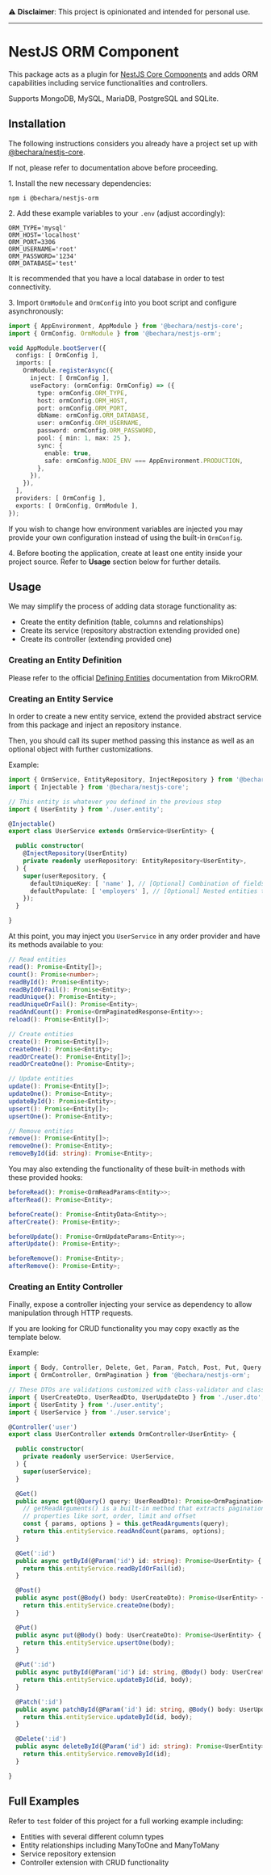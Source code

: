 ⚠️ **Disclaimer**: This project is opinionated and intended for personal use.

---

# NestJS ORM Component

This package acts as a plugin for [NestJS Core Components](https://github.com/etienne-bechara/nestjs-core) and adds ORM capabilities including service functionalities and controllers.

Supports MongoDB, MySQL, MariaDB, PostgreSQL and SQLite.

## Installation

The following instructions considers you already have a project set up with [@bechara/nestjs-core](https://www.npmjs.com/package/@bechara/nestjs-core).

If not, please refer to documentation above before proceeding.


1\. Install the new necessary dependencies:

```
npm i @bechara/nestjs-orm
```

2\. Add these example variables to your `.env` (adjust accordingly):

```
ORM_TYPE='mysql'
ORM_HOST='localhost'
ORM_PORT=3306
ORM_USERNAME='root'
ORM_PASSWORD='1234'
ORM_DATABASE='test'
```

It is recommended that you have a local database in order to test connectivity.

3\. Import `OrmModule` and `OrmConfig` into you boot script and configure asynchronously:

```ts
import { AppEnvironment, AppModule } from '@bechara/nestjs-core';
import { OrmConfig. OrmModule } from '@bechara/nestjs-orm';

void AppModule.bootServer({
  configs: [ OrmConfig ],
  imports: [
    OrmModule.registerAsync({
      inject: [ OrmConfig ],
      useFactory: (ormConfig: OrmConfig) => ({
        type: ormConfig.ORM_TYPE,
        host: ormConfig.ORM_HOST,
        port: ormConfig.ORM_PORT,
        dbName: ormConfig.ORM_DATABASE,
        user: ormConfig.ORM_USERNAME,
        password: ormConfig.ORM_PASSWORD,
        pool: { min: 1, max: 25 },
        sync: {
          enable: true,
          safe: ormConfig.NODE_ENV === AppEnvironment.PRODUCTION,
        },
      }),
    }),
  ],
  providers: [ OrmConfig ],
  exports: [ OrmConfig, OrmModule ],
});
```

If you wish to change how environment variables are injected you may provide your own configuration instead of using the built-in `OrmConfig`.

4\. Before booting the application, create at least one entity inside your project source. Refer to **Usage** section below for further details.


## Usage

We may simplify the process of adding data storage functionality as:
- Create the entity definition (table, columns and relationships)
- Create its service (repository abstraction extending provided one)
- Create its controller (extending provided one)

### Creating an Entity Definition

Please refer to the official [Defining Entities](https://mikro-orm.io/docs/defining-entities) documentation from MikroORM.

### Creating an Entity Service

In order to create a new entity service, extend the provided abstract service from this package and inject an repository instance.

Then, you should call its super method passing this instance as well as an optional object with further customizations.

Example:

```ts
import { OrmService, EntityRepository, InjectRepository } from '@bechara/nestjs-orm';
import { Injectable } from '@bechara/nestjs-core';

// This entity is whatever you defined in the previous step 
import { UserEntity } from './user.entity';

@Injectable()
export class UserService extends OrmService<UserEntity> {

  public constructor(
    @InjectRepository(UserEntity)
    private readonly userRepository: EntityRepository<UserEntity>,
  ) {
    super(userRepository, {
      defaultUniqueKey: [ 'name' ], // [Optional] Combination of fields to enable entity upsert
      defaultPopulate: [ 'employers' ], // [Optional] Nested entities to automatic load when no 'populate' option is provided
    });
  }

}
```

At this point, you may inject you `UserService` in any order provider and have its methods available to you:

```ts
// Read entities
read(): Promise<Entity[]>;
count(): Promise<number>;
readById(): Promise<Entity>;
readByIdOrFail(): Promise<Entity>;
readUnique(): Promise<Entity>;
readUniqueOrFail(): Promise<Entity>;
readAndCount(): Promise<OrmPaginatedResponse<Entity>>;
reload(): Promise<Entity[]>;

// Create entities
create(): Promise<Entity[]>;
createOne(): Promise<Entity>;
readOrCreate(): Promise<Entity[]>;
readOrCreateOne(): Promise<Entity>;

// Update entities
update(): Promise<Entity[]>;
updateOne(): Promise<Entity>;
updateById(): Promise<Entity>;
upsert(): Promise<Entity[]>;
upsertOne(): Promise<Entity>;

// Remove entities
remove(): Promise<Entity[]>;
removeOne(): Promise<Entity>;
removeById(id: string): Promise<Entity>;
```

You may also extending the functionality of these built-in methods with these provided hooks:

```ts
beforeRead(): Promise<OrmReadParams<Entity>>;
afterRead(): Promise<Entity>;

beforeCreate(): Promise<EntityData<Entity>>;
afterCreate(): Promise<Entity>;

beforeUpdate(): Promise<OrmUpdateParams<Entity>>;
afterUpdate(): Promise<Entity>;

beforeRemove(): Promise<Entity>;
afterRemove(): Promise<Entity>;
```

### Creating an Entity Controller

Finally, expose a controller injecting your service as dependency to allow manipulation through HTTP requests.

If you are looking for CRUD functionality you may copy exactly as the template below.

Example:

```ts
import { Body, Controller, Delete, Get, Param, Patch, Post, Put, Query } from '@bechara/nestjs-core';
import { OrmController, OrmPagination } from '@bechara/nestjs-orm';

// These DTOs are validations customized with class-validator and class-transformer
import { UserCreateDto, UserReadDto, UserUpdateDto } from './user.dto';
import { UserEntity } from './user.entity';
import { UserService } from './user.service';

@Controller('user')
export class UserController extends OrmController<UserEntity> {

  public constructor(
    private readonly userService: UserService,
  ) {
    super(userService);
  }

  @Get()
  public async get(@Query() query: UserReadDto): Promise<OrmPagination<UserEntity>> {
    // getReadArguments() is a built-in method that extracts pagination
    // properties like sort, order, limit and offset
    const { params, options } = this.getReadArguments(query);
    return this.entityService.readAndCount(params, options);
  }

  @Get(':id')
  public async getById(@Param('id') id: string): Promise<UserEntity> {
    return this.entityService.readByIdOrFail(id);
  }

  @Post()
  public async post(@Body() body: UserCreateDto): Promise<UserEntity> {
    return this.entityService.createOne(body);
  }

  @Put()
  public async put(@Body() body: UserCreateDto): Promise<UserEntity> {
    return this.entityService.upsertOne(body);
  }

  @Put(':id')
  public async putById(@Param('id') id: string, @Body() body: UserCreateDto): Promise<UserEntity> {
    return this.entityService.updateById(id, body);
  }

  @Patch(':id')
  public async patchById(@Param('id') id: string, @Body() body: UserUpdateDto): Promise<UserEntity> {
    return this.entityService.updateById(id, body);
  }

  @Delete(':id')
  public async deleteById(@Param('id') id: string): Promise<UserEntity> {
    return this.entityService.removeById(id);
  }

}

```


## Full Examples

Refer to `test` folder of this project for a full working example including:
- Entities with several different column types
- Entity relationships including ManyToOne and ManyToMany
- Service repository extension
- Controller extension with CRUD functionality
